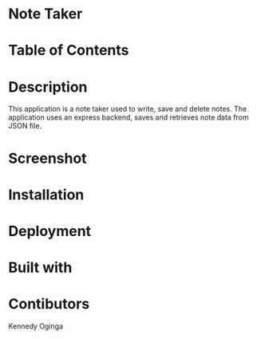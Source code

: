 # Note Taker

# Table of Contents


# Description
This application is a note taker used to write, save and delete notes. The application uses an express backend, saves and retrieves note data from JSON file.

# Screenshot

# Installation


# Deployment


# Built with

# Contibutors
Kennedy Oginga